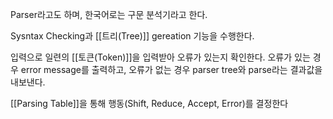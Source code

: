 
Parser라고도 하며, 한국어로는 구문 분석기라고 한다.

Sysntax Checking과 [[트리(Tree)]] gereation 기능을 수행한다.

입력으로 일련의 [[토큰(Token)]]을 입력받아 오류가 있는지 확인한다. 오류가 있는 경우 error message를 출력하고, 오류가 없는 경우 parser tree와 parse라는 결과값을 내보낸다. 

[[Parsing Table]]을 통해 행동(Shift, Reduce, Accept, Error)를 결정한다